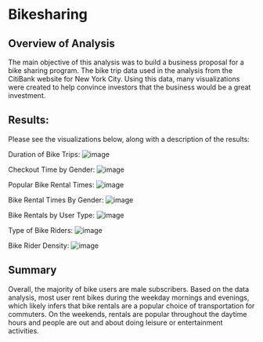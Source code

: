 # Bikesharing
## Overview of Analysis
The main objective of this analysis was to build a business proposal for a bike sharing program.  The bike trip data used in the analysis from the CitiBank website for New York City.  Using this data, many visualizations were created to help convince investors that the business would be a great investment.

## Results:
Please see the visualizations below, along with a description of the results:

Duration of Bike Trips:
![image](https://user-images.githubusercontent.com/111592990/216806179-2418bb29-c878-419e-986d-7d51e316cb67.png)

 






Checkout Time by Gender:
 ![image](https://user-images.githubusercontent.com/111592990/216806188-8d5caa67-6977-4d3f-aed5-9eb1bda296ff.png)

 

Popular Bike Rental Times:
![image](https://user-images.githubusercontent.com/111592990/216806203-c6a26db1-0529-4dc4-b39c-4906ea9b79c6.png)


 




Bike Rental Times By Gender:
![image](https://user-images.githubusercontent.com/111592990/216806214-942972d1-ec5e-4b45-ba3a-015468841ec8.png)

 

Bike Rentals by User Type:
![image](https://user-images.githubusercontent.com/111592990/216806235-9059b8d7-e0d0-426b-8110-62d102da6960.png)

 


Type of Bike Riders:
![image](https://user-images.githubusercontent.com/111592990/216806241-c40d8c56-4d29-4fa5-9371-7b98ae52b9a9.png)


 

Bike Rider Density:
![image](https://user-images.githubusercontent.com/111592990/216806251-470980fb-6884-4ca4-86d0-af83ff28c649.png)

 
## Summary
Overall, the majority of bike users are male subscribers.  Based on the data analysis, most user rent bikes during the weekday mornings and evenings, which likely infers that bike rentals are a popular choice of transportation for commuters.  On the weekends, rentals are popular throughout the daytime hours and people are out and about doing leisure or entertainment activities.


